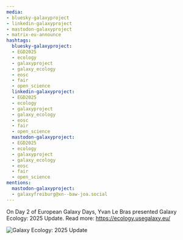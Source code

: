 ```yaml
---
media:
- bluesky-galaxyproject
- linkedin-galaxyproject
- mastodon-galaxyproject
- matrix-eu-announce
hashtags:
  bluesky-galaxyproject:
  - EGD2025
  - ecology
  - galaxyproject
  - galaxy_ecology
  - eosc
  - fair
  - open_science
  linkedin-galaxyproject:
  - EGD2025
  - ecology
  - galaxyproject
  - galaxy_ecology
  - eosc
  - fair
  - open_science
  mastodon-galaxyproject:
  - EGD2025
  - ecology
  - galaxyproject
  - galaxy_ecology
  - eosc
  - fair
  - open_science
mentions:
  mastodon-galaxyproject:
  - galaxyfreiburg@xn--baw-joa.social
---
```


On Day 2 of European Galaxy Days, Yvan Le Bras presented Galaxy Ecology: 2025 Update.
Read more: https://ecology.usegalaxy.eu/

![Galaxy Ecology: 2025 Update](https://github.com/user-attachments/assets/762aecb4-40b5-44e2-ada4-27f6cfb15699)